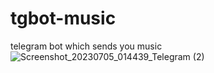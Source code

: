 # tgbot-music
telegram bot which sends you music
![Screenshot_20230705_014439_Telegram (2)](https://github.com/badtripdude/tgbot-music/assets/85644633/ba626c75-fe0c-4a32-a10b-78d3ce85de25)
